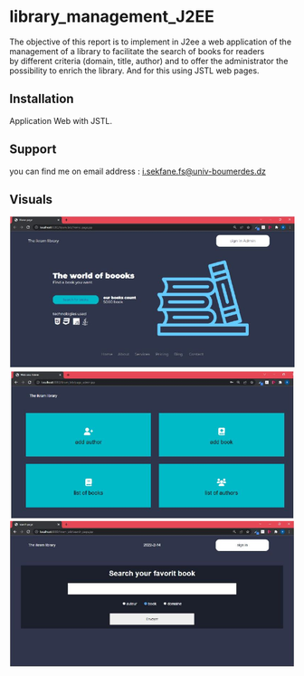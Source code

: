 # library_management_J2EE

The objective of this report is to implement in J2ee a web application of the management of a library to facilitate the search of books for readers  
by different criteria (domain, title, author) and to offer the administrator the possibility to enrich the library. And for this using JSTL web pages.

## Installation
Application Web with JSTL.  
   
## Support
you can find me on email address : i.sekfane.fs@univ-boumerdes.dz  

## Visuals
<img src="https://github.com/IkramSekfane/library_management_J2EE/blob/main/picture%20of%20projects/1.JPG" title="Page d'acuill">
<img src="https://github.com/IkramSekfane/library_management_J2EE/blob/main/picture%20of%20projects/2.JPG" title="Page 2">
<img src="https://github.com/IkramSekfane/library_management_J2EE/blob/main/picture%20of%20projects/3.JPG" title="Page 2">

